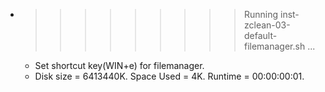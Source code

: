 * >>>>>>>>> Running inst-zclean-03-default-filemanager.sh ...
  * Set shortcut key(WIN+e) for filemanager.
  * Disk size = 6413440K. Space Used = 4K. Runtime = 00:00:00:01.
